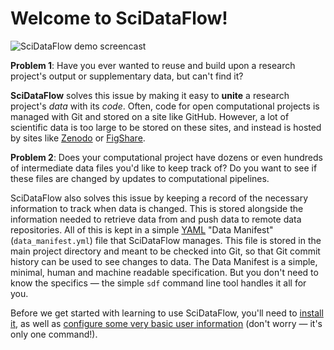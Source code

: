 # Welcome to SciDataFlow!

![SciDataFlow demo screencast](https://github.com/vsbuffalo/scidataflow/blob/6c7294f33498b9d77e4e0b830502b9c0719ed6db/screencast.gif)

**Problem 1**: Have you ever wanted to reuse and build upon a research
project's output or supplementary data, but can't find it?

**SciDataFlow** solves this issue by making it easy to **unite** a research
project's *data* with its *code*. Often, code for open computational projects
is managed with Git and stored on a site like GitHub. However, a lot of
scientific data is too large to be stored on these sites, and instead is hosted
by sites like  [Zenodo](http://zenodo.org) or [FigShare](http://figshare.com). 

**Problem 2**: Does your computational project have dozens or even hundreds of
intermediate data files you'd like to keep track of? Do you want to see if
these files are changed by updates to computational pipelines.

SciDataFlow also solves this issue by keeping a record of the necessary
information to track when data is changed. This is stored alongside the
information needed to retrieve data from and push data to remote data
repositories. All of this is kept in a simple [YAML](https://yaml.org) "Data
Manifest" (`data_manifest.yml`) file that SciDataFlow manages. This file is
stored in the main project directory and meant to be checked into Git, so that
Git commit history can be used to see changes to data. The Data Manifest is a
simple, minimal, human and machine readable specification. But you don't need
to know the specifics — the simple `sdf` command line tool handles it all for
you.

Before we get started with learning to use SciDataFlow, you'll need
to [install it](install.html), as well as [configure some very basic
user information](config.html) (don't worry — it's only one command!).
